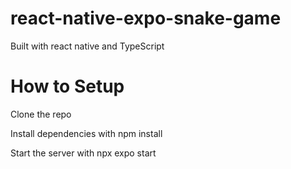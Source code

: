 # react-native-expo-snake-game
  Built with react native and TypeScript

# How to Setup
Clone the repo

Install dependencies with npm install

Start the server with npx expo start
